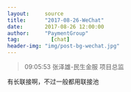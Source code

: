 ```yaml
---
layout:     source 
title:      "2017-08-26-WeChat"
date:       2017-08-26 12:00:00
author:     "PaymentGroup"
tag:		  [chat]
header-img: "img/post-bg-wechat.jpg"
---
```

> 09:05:53  张泽雄-民生金服 项目总监  
   
有长联接啊，不过一般都用联接池  
   
